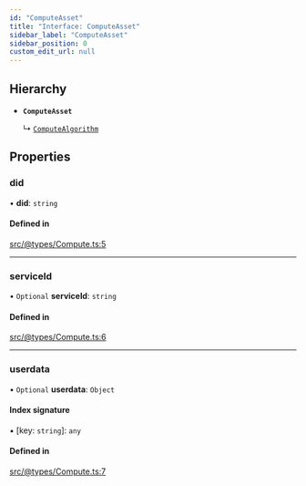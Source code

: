 ```yaml
---
id: "ComputeAsset"
title: "Interface: ComputeAsset"
sidebar_label: "ComputeAsset"
sidebar_position: 0
custom_edit_url: null
---
```


## Hierarchy

- **`ComputeAsset`**

  ↳ [`ComputeAlgorithm`](ComputeAlgorithm.md)

## Properties

### did

• **did**: `string`

#### Defined in

[src/@types/Compute.ts:5](https://github.com/deltaDAO/nautilus/blob/ef5e766/src/@types/Compute.ts#L5)

___

### serviceId

• `Optional` **serviceId**: `string`

#### Defined in

[src/@types/Compute.ts:6](https://github.com/deltaDAO/nautilus/blob/ef5e766/src/@types/Compute.ts#L6)

___

### userdata

• `Optional` **userdata**: `Object`

#### Index signature

▪ [key: `string`]: `any`

#### Defined in

[src/@types/Compute.ts:7](https://github.com/deltaDAO/nautilus/blob/ef5e766/src/@types/Compute.ts#L7)
